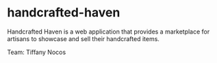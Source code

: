 # handcrafted-haven
Handcrafted Haven is a web application that provides a marketplace for artisans to showcase and sell their handcrafted items.

Team: Tiffany Nocos